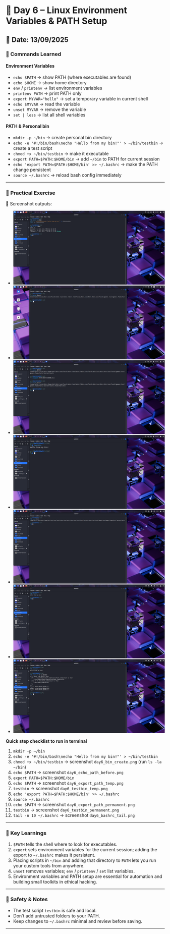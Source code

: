 # 🐧 Day 6 – Linux Environment Variables & PATH Setup

## 📅 Date: 13/09/2025

### 🔹 Commands Learned

#### Environment Variables
- `echo $PATH` → show PATH (where executables are found)  
- `echo $HOME` → show home directory  
- `env` / `printenv` → list environment variables  
- `printenv PATH` → print PATH only  
- `export MYVAR="hello"` → set a temporary variable in current shell  
- `echo $MYVAR` → read the variable  
- `unset MYVAR` → remove the variable  
- `set | less` → list all shell variables

#### PATH & Personal bin
- `mkdir -p ~/bin` → create personal bin directory  
- `echo -e '#!/bin/bash\necho "Hello from my bin!"' > ~/bin/testbin` → create a test script  
- `chmod +x ~/bin/testbin` → make it executable  
- `export PATH=$PATH:$HOME/bin` → add `~/bin` to PATH for current session  
- `echo 'export PATH=$PATH:$HOME/bin' >> ~/.bashrc` → make the PATH change persistent  
- `source ~/.bashrc` → reload bash config immediately

---

### 🔹 Practical Exercise
📸 Screenshot outputs:
- ![bin create](images/day6_bin_create.png)  
- ![echo path before](images/day6_echo_path_before.png)  
- ![export path temp](images/day6_export_path_temp.png)  
- ![testbin temp](images/day6_testbin_temp.png)  
- ![export path permanent](images/day6_export_path_permanent.png)  
- ![testbin permanent](images/day6_testbin_permanent.png)  
- ![bashrc tail](images/day6_bashrc_tail.png)

**Quick step checklist to run in terminal**
1. `mkdir -p ~/bin`  
2. `echo -e '#!/bin/bash\necho "Hello from my bin!"' > ~/bin/testbin`  
3. `chmod +x ~/bin/testbin` → screenshot `day6_bin_create.png` (run `ls -la ~/bin`)  
4. `echo $PATH` → screenshot `day6_echo_path_before.png`  
5. `export PATH=$PATH:$HOME/bin`  
6. `echo $PATH` → screenshot `day6_export_path_temp.png`  
7. `testbin` → screenshot `day6_testbin_temp.png`  
8. `echo 'export PATH=$PATH:$HOME/bin' >> ~/.bashrc`  
9. `source ~/.bashrc`  
10. `echo $PATH` → screenshot `day6_export_path_permanent.png`  
11. `testbin` → screenshot `day6_testbin_permanent.png`  
12. `tail -n 10 ~/.bashrc` → screenshot `day6_bashrc_tail.png`

---

### 🔹 Key Learnings
1. `$PATH` tells the shell where to look for executables.  
2. `export` sets environment variables for the current session; adding the export to `~/.bashrc` makes it persistent.  
3. Placing scripts in `~/bin` and adding that directory to `PATH` lets you run your custom tools from anywhere.  
4. `unset` removes variables; `env` / `printenv` / `set` list variables.  
5. Environment variables and PATH setup are essential for automation and building small toolkits in ethical hacking.

---

### 🔹 Safety & Notes
- The test script `testbin` is safe and local.  
- Don’t add untrusted folders to your PATH.  
- Keep changes to `~/.bashrc` minimal and review before saving.

---
